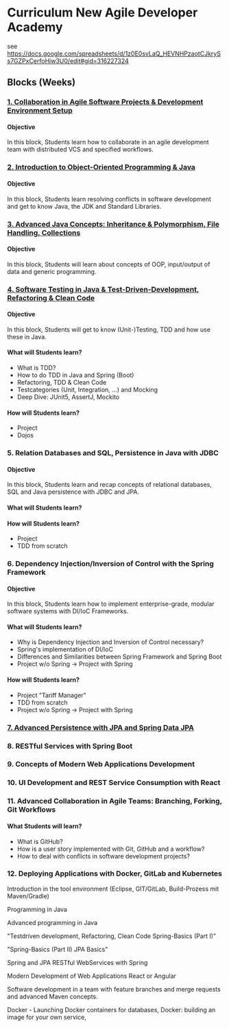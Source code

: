# Curriculum New Agile Developer Academy

see https://docs.google.com/spreadsheets/d/1z0E0svLaQ_HEVNHPzaotCJkrySs7GZPxCerfoHiw3U0/edit#gid=316227324

## Blocks (Weeks)

### [1. Collaboration in Agile Software Projects & Development Environment Setup](blocks/1_Collaboration/content.md)

#### Objective

In this block, Students learn how to collaborate in an agile development team with distributed VCS and specified workflows.

### [2. Introduction to Object-Oriented Programming & Java](blocks/2_Java_Intro/content.md)

#### Objective

In this block, Students learn resolving conflicts in software development and get to know Java, the JDK and Standard Libraries.

### [3. Advanced Java Concepts: Inheritance & Polymorphism, File Handling, Collections](blocks/3_Advanced_Java/content.md)

#### Objective

In this block, Students will learn about concepts of OOP, input/output of data and generic programming.

### [4. Software Testing in Java & Test-Driven-Development, Refactoring & Clean Code](blocks/4_Spring_Introduction/content.md)

#### Objective

In this block, Students will get to know (Unit-)Testing, TDD and how use these in Java.

#### What will Students learn?

* What is TDD?
* How to do TDD in Java and Spring (Boot)
* Refactoring, TDD & Clean Code
* Testcategories (Unit, Integration, ...) and Mocking
* Deep Dive: JUnit5, AssertJ, Mockito 

#### How will Students learn?

* Project
* Dojos

### 5. Relation Databases and SQL, Persistence in Java with JDBC

#### Objective

In this block, Students learn and recap concepts of relational databases, SQL and Java persistence with JDBC and JPA.

#### What will Students learn?


#### How will Students learn?

* Project
* TDD from scratch

### 6. Dependency Injection/Inversion of Control with the Spring Framework

#### Objective

In this block, Students learn how to implement enterprise-grade, modular software systems with DI/IoC Frameworks.

#### What will Students learn?

* Why is Dependency Injection and Inversion of Control necessary?
* Spring's implementation of DI/IoC
* Differences and Similarities between Spring Framework and Spring Boot
* Project w/o Spring -> Project with Spring

#### How will Students learn?

* Project "Tariff Manager"
* TDD from scratch
* Project w/o Spring -> Project with Spring

### [7. Advanced Persistence with JPA and Spring Data JPA](blocks/5_Spring_Data_JPA/content.md)

### 8. RESTful Services with Spring Boot

### 9. Concepts of Modern Web Applications Development

### 10. UI Development and REST Service Consumption with React

### 11. Advanced Collaboration in Agile Teams: Branching, Forking, Git Workflows

#### What Students will learn?

* What is GitHub?
* How is a user story implemented with Git, GitHub and a workflow?
* How to deal with conflicts in software development projects?

### 12. Deploying Applications with Docker, GitLab and Kubernetes

Introduction in the tool environment (Eclipse, GIT/GitLab, Build-Prozess mit Maven/Gradle)   

Programming in Java

Advanced programming in Java

"Testdriven development, Refactoring, Clean Code
Spring-Basics (Part I)"

"Spring-Basics (Part II)
JPA Basics"

Spring and JPA
RESTful WebServices with Spring

Modern Development of Web Applications
React or Angular

Software development in a team with feature branches and merge requests and advanced Maven concepts.

Docker - Launching Docker containers for databases, Docker: building an image for your own service,